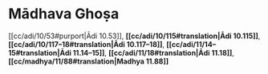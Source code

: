 # Mādhava Ghoṣa

[[cc/adi/10/53#purport|Ādi 10.53]], **[[cc/adi/10/115#translation|Ādi 10.115]]**, **[[cc/adi/10/117–18#translation|Ādi 10.117–18]]**, **[[cc/adi/11/14–15#translation|Ādi 11.14–15]]**, **[[cc/adi/11/18#translation|Ādi 11.18]]**, **[[cc/madhya/11/88#translation|Madhya 11.88]]**

